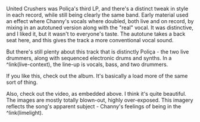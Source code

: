 United Crushers was Poliça's third LP, and there's a distinct tweak in style in each record, while still being clearly the same band.  Early material used an effect where Channy's vocals where doubled, both live and on record, by mixing in an autotuned version along with the "real" vocal. It was distinctive, and I liked it, but it wasn't to everyone's taste.  The autotune takes a back seat here, and this gives the track a more conventional vocal sound.

But there's still plenty about this track that is distinctly Poliça - the two live drummers, along with sequenced electronic drums and synths.  In a ^link(live-context), the line-up is vocals, bass, and two drummers.

If you like this, check out the album. It's basically a load more of the same sort of thing.

Also, check out the video, as embedded above. I think it's quite beautiful.  The images are mostly totally blown-out, highly over-exposed. This imagery reflects the song's apparent subject - Channy's feelings of being in the ^link(limelight).
